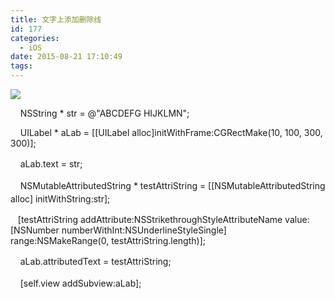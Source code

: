 ```yaml
---
title: 文字上添加删除线
id: 177
categories:
  - iOS
date: 2015-08-21 17:10:49
tags:
---
```


![](http://images.cnitblog.com/blog/685490/201412/221956443439449.png)

&nbsp; &nbsp;&nbsp;NSString * str = @&quot;ABCDEFG HIJKLMN&quot;;

&nbsp; &nbsp; UILabel * aLab = [[UILabel alloc]initWithFrame:CGRectMake(10, 100, 300, 300)];

<span style="margin: 0px; padding: 0px; line-height: 1.5;">&nbsp; &nbsp; aLab.text = str;</span>

<span style="margin: 0px; padding: 0px; line-height: 1.5;">&nbsp; &nbsp; NSMutableAttributedString * testAttriString = [[NSMutableAttributedString alloc] initWithString:str];</span>

&nbsp;&nbsp; [testAttriString addAttribute:NSStrikethroughStyleAttributeName value:[NSNumber numberWithInt:NSUnderlineStyleSingle] range:NSMakeRange(0, testAttriString.length)];

<span style="margin: 0px; padding: 0px; line-height: 1.5;">&nbsp; &nbsp; aLab.attributedText = testAttriString;</span>

<span style="margin: 0px; padding: 0px; line-height: 1.5;">&nbsp; &nbsp; [self.view addSubview:aLab];</span>